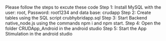 Please follow the steps to excute these code
Step 1: Install MySQL with the user: root, Password: root1234 and data base: crudapp
Step 2: Create tables using the SQL script crubhybridapp.sql
Step 3: Start Backend native_node.js using the commands npm i and npm start.
Step 4: Open the folder CRUDApp_Android in the android studio
Step 5: Start the App Stimulation in the android studio
